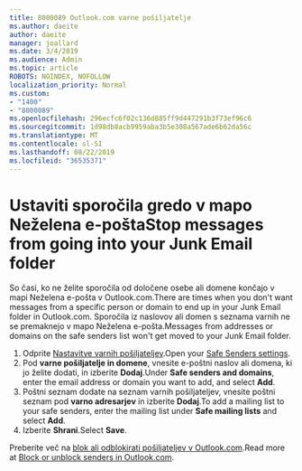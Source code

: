 ```yaml
---
title: 8000089 Outlook.com varne pošiljatelje
ms.author: daeite
author: daeite
manager: joallard
ms.date: 3/4/2019
ms.audience: Admin
ms.topic: article
ROBOTS: NOINDEX, NOFOLLOW
localization_priority: Normal
ms.custom:
- "1400"
- "8000089"
ms.openlocfilehash: 296ecfc6f02c136d885ff9d447291b3f73ef96c6
ms.sourcegitcommit: 1d98db8acb9959aba3b5e308a567ade6b62da56c
ms.translationtype: MT
ms.contentlocale: sl-SI
ms.lasthandoff: 08/22/2019
ms.locfileid: "36535371"
---
```

# <a name="stop-messages-from-going-into-your-junk-email-folder"></a><span data-ttu-id="28939-102">Ustaviti sporočila gredo v mapo Neželena e-pošta</span><span class="sxs-lookup"><span data-stu-id="28939-102">Stop messages from going into your Junk Email folder</span></span>

<span data-ttu-id="28939-103">So časi, ko ne želite sporočila od določene osebe ali domene končajo v mapi Neželena e-pošta v Outlook.com.</span><span class="sxs-lookup"><span data-stu-id="28939-103">There are times when you don't want messages from a specific person or domain to end up in your Junk Email folder in Outlook.com.</span></span> <span data-ttu-id="28939-104">Sporočila iz naslovov ali domen s seznama varnih ne se premaknejo v mapo Neželena e-pošta.</span><span class="sxs-lookup"><span data-stu-id="28939-104">Messages from addresses or domains on the safe senders list won't get moved to your Junk Email folder.</span></span>

1. <span data-ttu-id="28939-105">Odprite [Nastavitve varnih pošiljateljev](https://go.microsoft.com/fwlink/?linkid=2035804).</span><span class="sxs-lookup"><span data-stu-id="28939-105">Open your [Safe Senders settings](https://go.microsoft.com/fwlink/?linkid=2035804).</span></span>
2. <span data-ttu-id="28939-106">Pod **varne pošiljatelje in domene**, vnesite e-poštni naslov ali domena, ki jo želite dodati, in izberite **Dodaj**.</span><span class="sxs-lookup"><span data-stu-id="28939-106">Under **Safe senders and domains**, enter the email address or domain you want to add, and select **Add**.</span></span>
3. <span data-ttu-id="28939-107">Poštni seznam dodate na seznam varnih pošiljateljev, vnesite poštni seznam pod **varno adresarjev** in izberite **Dodaj**.</span><span class="sxs-lookup"><span data-stu-id="28939-107">To add a mailing list to your safe senders, enter the mailing list under **Safe mailing lists** and select **Add**.</span></span>
4. <span data-ttu-id="28939-108">Izberite **Shrani**.</span><span class="sxs-lookup"><span data-stu-id="28939-108">Select **Save**.</span></span>

<span data-ttu-id="28939-109">Preberite več na [blok ali odblokirati pošiljateljev v Outlook.com](https://support.office.com/article/afba1c94-77bb-4f50-8b85-057cf52f4d5e?wt.mc_id=Office_Outlook_com_Alchemy).</span><span class="sxs-lookup"><span data-stu-id="28939-109">Read more at [Block or unblock senders in Outlook.com](https://support.office.com/article/afba1c94-77bb-4f50-8b85-057cf52f4d5e?wt.mc_id=Office_Outlook_com_Alchemy).</span></span>